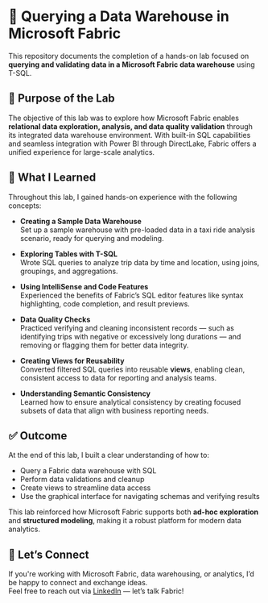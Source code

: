 # 🧾 Querying a Data Warehouse in Microsoft Fabric

This repository documents the completion of a hands-on lab focused on **querying and validating data in a Microsoft Fabric data warehouse** using T-SQL.

## 🎯 Purpose of the Lab

The objective of this lab was to explore how Microsoft Fabric enables **relational data exploration, analysis, and data quality validation** through its integrated data warehouse environment. With built-in SQL capabilities and seamless integration with Power BI through DirectLake, Fabric offers a unified experience for large-scale analytics.

## 🧠 What I Learned

Throughout this lab, I gained hands-on experience with the following concepts:

- **Creating a Sample Data Warehouse**  
  Set up a sample warehouse with pre-loaded data in a taxi ride analysis scenario, ready for querying and modeling.

- **Exploring Tables with T-SQL**  
  Wrote SQL queries to analyze trip data by time and location, using joins, groupings, and aggregations.

- **Using IntelliSense and Code Features**  
  Experienced the benefits of Fabric’s SQL editor features like syntax highlighting, code completion, and result previews.

- **Data Quality Checks**  
  Practiced verifying and cleaning inconsistent records — such as identifying trips with negative or excessively long durations — and removing or flagging them for better data integrity.

- **Creating Views for Reusability**  
  Converted filtered SQL queries into reusable **views**, enabling clean, consistent access to data for reporting and analysis teams.

- **Understanding Semantic Consistency**  
  Learned how to ensure analytical consistency by creating focused subsets of data that align with business reporting needs.

## ✅ Outcome

At the end of this lab, I built a clear understanding of how to:
- Query a Fabric data warehouse with SQL
- Perform data validations and cleanup
- Create views to streamline data access
- Use the graphical interface for navigating schemas and verifying results

This lab reinforced how Microsoft Fabric supports both **ad-hoc exploration** and **structured modeling**, making it a robust platform for modern data analytics.

## 🤝 Let’s Connect

If you're working with Microsoft Fabric, data warehousing, or analytics, I’d be happy to connect and exchange ideas.  
Feel free to reach out via [LinkedIn](https://www.linkedin.com/in/eyilan/) — let’s talk Fabric!
